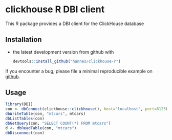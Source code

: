 # clickhouse R DBI client

This R package provides a DBI client for the ClickHouse database

## Installation

* the latest development version from github with

    ```R
    devtools::install_github("hannes/clickhouse-r")
    ```

If you encounter a bug, please file a minimal reproducible example on [github](https://github.com/hannes/clickhouse-r/issues).

## Usage

```R
library(DBI)
con <- dbConnect(clickhouse::clickhouse(), host="localhost", port=8123L, user="default", password="")
dbWriteTable(con, "mtcars", mtcars)
dbListTables(con)
dbGetQuery(con, "SELECT COUNT(*) FROM mtcars")
d <- dbReadTable(con, "mtcars")
dbDisconnect(con)
```
